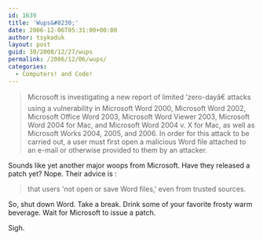 ```yaml
---
id: 1639
title: 'Wups&#8230;'
date: 2006-12-06T05:31:00+00:00
author: tsykoduk
layout: post
guid: 30/2008/12/27/wups
permalink: /2006/12/06/wups/
categories:
  - Computers! and Code!
---
```

<blockquote>Microsoft is investigating a new report of limited 'zero-dayâ€ attacks using a vulnerability in Microsoft Word 2000, Microsoft Word 2002, Microsoft Office Word 2003, Microsoft Word Viewer 2003, Microsoft Word 2004 for Mac, and Microsoft Word 2004 v. X for Mac, as well as Microsoft Works 2004, 2005, and 2006. In order for this attack to be carried out, a user must first open a malicious Word file attached to an e-mail or otherwise provided to them by an attacker.</blockquote>

<p>Sounds like yet another major woops from Microsoft. Have they released a patch yet? Nope. Their advice is :</p>


<blockquote>that users 'not open or save Word files,' even from trusted sources.</blockquote>

<p>So, shut down Word. Take a break. Drink some of your favorite frosty warm beverage. Wait for Microsoft to issue a patch.</p>


<p>Sigh.</p>